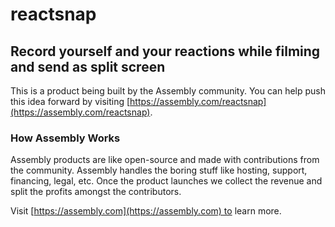 # reactsnap

## Record yourself and your reactions while filming and send as split screen

This is a product being built by the Assembly community. You can help push this idea forward by visiting [https://assembly.com/reactsnap](https://assembly.com/reactsnap).

### How Assembly Works

Assembly products are like open-source and made with contributions from the community. Assembly handles the boring stuff like hosting, support, financing, legal, etc. Once the product launches we collect the revenue and split the profits amongst the contributors.

Visit [https://assembly.com](https://assembly.com) to learn more.
